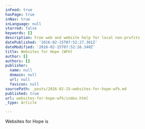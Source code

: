 ```yaml
---
inFeed: true
hasPage: true
inNav: true
inLanguage: null
starred: false
keywords: []
description: Free web and website help for local non-profits
datePublished: '2016-02-15T07:52:27.361Z'
dateModified: '2016-02-15T07:52:16.340Z'
title: Websites for Hope (WFH)
author: []
authors: []
publisher:
  name: null
  domain: null
  url: null
  favicon: null
sourcePath: _posts/2016-02-15-websites-for-hope-wfh.md
published: true
url: websites-for-hope-wfh/index.html
_type: Article

---
```

Websites for Hope is
